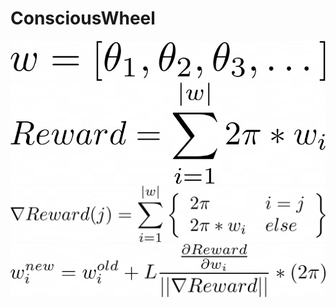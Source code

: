# ConsciousWheel

<img src="assets/w.png"/>

<img src="assets/reward.png"/>

<img src="assets/grad.png"/>

<img src="assets/update.png"/>

<!--w = [\theta_{1}, \theta_{2}, \theta_{3},\dots]                                                   Reward = \sum_{i=1}^{|w|} { 2\pi*w_{i}}                                                            \nabla Reward(j) = \sum_{i=1}^{|w|}
\left\{ \begin{array}{ll}
2\pi & i=j \\
2\pi*w_{i} & else \\
\end{array}\right\}                                                        w_{i}^{new} = w_{i}^{old} + L \frac{\frac{\partial Reward}{\partial w_{i}}}{||\nabla Reward||}* (2\pi)-->

